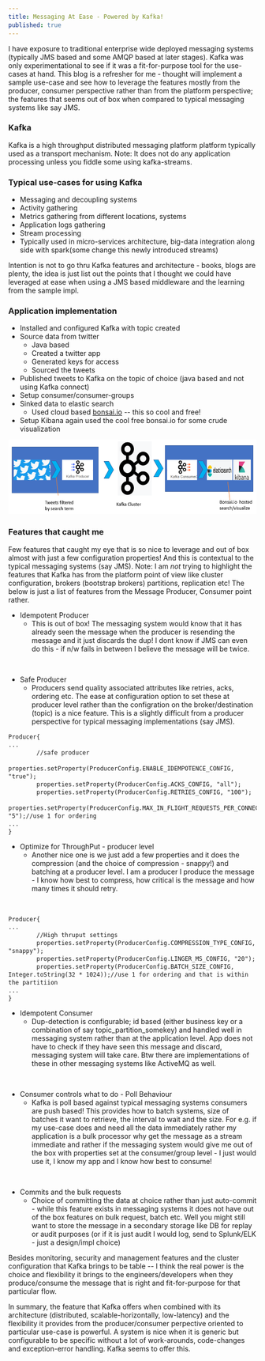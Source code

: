 ```yaml
---
title: Messaging At Ease - Powered by Kafka!
published: true
---
```


I have exposure to traditional enterprise wide deployed 
messaging systems (typically JMS based and some AMQP based at later 
stages). Kafka was only experimentational to see if it was a 
fit-for-purpose tool for the use-cases at hand. This blog is a 
refresher for me - thought will implement a sample use-case and see 
how to leverage the features mostly from the producer, consumer perspective rather than from the platform perspective; the features that seems out of box when compared to typical messaging systems like say JMS.

### Kafka 
Kafka is a high throughput distributed messaging platform 
platform typically used as a transport mechanism. Note: It does not do 
any application processing unless you fiddle some using kafka-streams.


### Typical use-cases for using Kafka
* Messaging and decoupling systems  
* Activity gathering
* Metrics gathering from different locations, systems
* Application logs gathering
* Stream processing 
* Typically used in micro-services architecture, big-data integration
 along side with spark(some change this newly introduced streams)

Intention is not to go thru Kafka features and architecture - 
books, blogs are plenty, the idea is just list out the points
that I thought we could have leveraged at ease when using a JMS based 
middleware and the learning from the sample impl.

### Application implementation 

* Installed and configured Kafka with topic created 
* Source data from twitter 
    - Java based 
    - Created a twitter app
    - Generated keys for access 
    - Sourced the tweets
* Published tweets to Kafka on the topic of choice (java based and 
not using Kafka connect)
* Setup consumer/consumer-groups
* Sinked data to elastic search
    - Used cloud based [bonsai.io](https://bonsai.io/) -- this so cool and free!
* Setup Kibana again used the cool free bonsai.io for some 
crude visualization

<img src="/assets/images/Messaging-Kafka-Application_Arch.PNG" 
width="700" height="150" />

### Features that caught me

Few features that caught my eye that is so nice to leverage and 
out of box almost with just a few configuration properties! And this is contextual 
to the typical messaging systems (say JMS). Note: I
 am *not* trying to highlight the features that Kafka has from the 
 platform point of view like cluster 
 configuration, brokers (bootstrap brokers) partitions, replication 
 etc! The below is just a list of features from the Message Producer, 
 Consumer point rather.
 
* Idempotent Producer
    - This is out of box! The messaging system would know 
    that it has already seen the message when the producer is resending
     the message and it just discards the dup! I dont know if JMS can even do this - if n/w fails in between I believe the message will be twice.

<br/>

* Safe Producer 
   - Producers send quality associated attributes like retries, acks, ordering etc. The ease at configuration option to set these at producer level rather than the configration on the broker/destination (topic) is a nice feature. This is a slightly difficult from a producer perspective for typical messaging implementations (say JMS).

```console
Producer{
...
        //safe producer
        properties.setProperty(ProducerConfig.ENABLE_IDEMPOTENCE_CONFIG, "true");
        properties.setProperty(ProducerConfig.ACKS_CONFIG, "all");
        properties.setProperty(ProducerConfig.RETRIES_CONFIG, "100");
        properties.setProperty(ProducerConfig.MAX_IN_FLIGHT_REQUESTS_PER_CONNECTION, "5");//use 1 for ordering
...        
}
```

* Optimize for ThroughPut - producer level
    - Another nice one is we just add a few properties and it 
    does the compression (and the choice of compression - snappy!) 
    and batching at a producer level. I am a producer I produce the message - I know 
    how best to compress, how critical is the message and how many 
    times it should retry.
   
<br/>
  
```console
Producer{
...
        //High thruput settings
        properties.setProperty(ProducerConfig.COMPRESSION_TYPE_CONFIG, "snappy");
        properties.setProperty(ProducerConfig.LINGER_MS_CONFIG, "20");
        properties.setProperty(ProducerConfig.BATCH_SIZE_CONFIG, Integer.toString(32 * 1024));//use 1 for ordering and that is within the partitiion
...
}
```

* Idempotent Consumer
    - Dup-detection is configurable; id based (either business key or a combination of say topic_partition_somekey) and handled well in messaging system rather than at the application level. App does not have to check if they have seen this message and discard, messaging system will take care. Btw there are implementations of these in other messaging systems like ActiveMQ as well.

<br/>
    
* Consumer controls what to do - Poll Behaviour
    - Kafka is poll based against typical messaging systems consumers
     are push based! This provides how to batch systems, size of 
     batches it want to retrieve, the interval to wait and the size. 
     For e.g. if my use-case does and need all the data immediately 
     rather my application is a bulk processor why get the message as
      a stream immediate and rather if the messaging system would 
      give me out of the box with properties set at the 
      consumer/group level - I just would use it, I know my app and I
       know how best to consume!

<br/>       

* Commits and the bulk requests
    - Choice of committing the data at choice rather than just 
    auto-commit - while this feature exists in messaging systems it 
    does not have out of the box features on bulk request, batch etc. 
    Well you might still want to store the message in a secondary 
    storage like DB for replay or audit purposes (or if it is just 
    audit I would log, send to Splunk/ELK - just a design/impl choice)
    
Besides monitoring, security and management features and the cluster 
configuration that Kafka brings to be table -- I think the real power
is the choice and flexibility it brings to the engineers/developers 
when they produce/consume the message that is right and 
fit-for-purpose for that particular flow.

In summary, the feature that Kafka offers when combined with its architecture (distributed, scalable-horizontally, low-latency) and the flexibility it provides from the producer/consumer perpective oriented to particular use-case is powerful. A system is nice when it is generic but configurable to be specific without a lot of work-arounds, code-changes and exception-error handling. Kafka seems to offer this.
    
